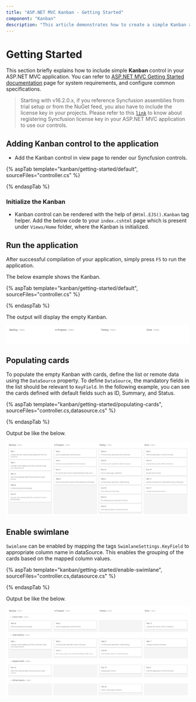 ```yaml
---
title: "ASP.NET MVC Kanban - Getting Started"
component: "Kanban"
description: "This article demonstrates how to create a simple Kanban and configure its available features."
---
```


# Getting Started

This section briefly explains how to include simple **Kanban** control in your ASP.NET MVC application. You can refer to [ASP.NET MVC Getting Started documentation](../getting-started/) page for system requirements, and configure common specifications.

> Starting with v16.2.0.x, if you reference Syncfusion assemblies from trial setup or from the NuGet feed,
you also have to include the license key in your projects.
Please refer to this [`link`](https://help.syncfusion.com/common/essential-studio/licensing/license-key) to know about registering Syncfusion license key in your ASP.NET MVC application to use our controls.

## Adding Kanban control to the application

* Add the Kanban control in view page to render our Syncfusion controls.

{% aspTab template="kanban/getting-started/default", sourceFiles="controller.cs" %}

{% endaspTab %}

### Initialize the Kanban

* Kanban control can be rendered with the help of `@Html.EJS().Kanban` tag helper. Add the below code to your `index.cshtml` page which is present under `Views/Home` folder, where the Kanban is initialized.

## Run the application

After successful compilation of your application, simply press `F5` to run the application.

The below example shows the Kanban.

{% aspTab template="kanban/getting-started/default", sourceFiles="controller.cs" %}

{% endaspTab %}

The output will display the empty Kanban.

![kanban](./images/default.PNG)

## Populating cards

To populate the empty Kanban with cards, define the list or remote data using the `DataSource` property. To define `DataSource`, the mandatory fields in the list should be relevant to `KeyField`. In the following example, you can see the cards defined with default fields such as ID, Summary, and Status.

{% aspTab template="kanban/getting-started/populating-cards", sourceFiles="controller.cs,datasource.cs" %}

{% endaspTab %}

Output be like the below.

![kanban](./images/populating-cards.PNG)

## Enable swimlane

`Swimlane` can be enabled by mapping the tags `SwimlaneSettings.KeyField` to appropriate column name in dataSource. This enables the grouping of the cards based on the mapped column values.

{% aspTab template="kanban/getting-started/enable-swimlane", sourceFiles="controller.cs,datasource.cs" %}

{% endaspTab %}

Output be like the below.

![kanban](./images/enable-swimlane.PNG)
